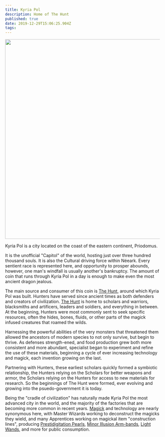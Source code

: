 ```yaml
---
title: Kyria Pol
description: Home of The Hunt
published: true
date: 2019-12-29T15:06:25.904Z
tags: 
---
```


<img src="https://drive.google.com/uc?export=view&id=1t5XL8owBmaB5iBJAB8DGiUyPdNFPOrAT" style="height:650px" />

Kyria Pol is a city located on the coast of the eastern continent, Priodomus.

It is the unofficial "Capitol" of the world, hosting just over three hundred thousand souls. It is also the Cultural driving force within Néeark. Every sentient race is represented here, and opportunity to prosper abounds, however, one man's windfall is usually another's bankruptcy. The amount of coin that runs through Kyria Pol in a day is enough to make even the most ancient dragon jealous.

The main source and consumer of this coin is [The Hunt](/factions/the-hunt), around which Kyria Pol was built. Hunters have served since ancient times as both defenders and creators of civilization. [The Hunt](/factions/the-hunt) is home to scholars and warriors, blacksmiths and artificers, leaders and soldiers, and everything in between. At the beginning, Hunters were most commonly sent to seek specific resources, often the hides, bones, fluids, or other parts of the magick infused creatures that roamed the wilds.

Harnessing the powerful abilities of the very monsters that threatened them allowed the ancestors of modern species to not only survive, but begin to thrive. As defenses strength-ened, and food production grew both more consistent and more abundant, specialist began to experiment and refine the use of these materials, beginning a cycle of ever increasing technology and magick, each invention growing on the last.

Partnering with Hunters, these earliest scholars quickly formed a symbiotic relationship, the Hunters relying on the Scholars for better weapons and armor, the Scholars relying on the Hunters for access to new materials for research. So the beginnings of The Hunt were formed, ever evolving and growing into the psuedo-government it is today.

Being the "cradle of civilization" has naturally made Kyria Pol the most advanced city in the world, and the majority of the factories that are becoming more common in recent years. [Magick](/abilities/magick) and technology are nearly synonymous here, with Master Wizards working to deconstruct the magicks they wield, and many Apprentices working on magickal item "construction lines", producing [Prestidigitation Pearls](/artifacts/prestidigitation-pearl), [Minor Illusion Arm-bands](/artifacts/illusion-arm-band), [Light Wands](/artifacts/light-wand), and more for public consumption.